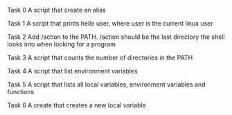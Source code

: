 Task 0
A script that create an alias

Task 1
A script that prints hello user, where user is the current linux user

Task 2
Add /action to the PATH. /action should be the last directory the shell looks into when looking for a program

Task 3
A script that  counts the number of directories in the PATH

Task 4
A script that list environment variables

Task 5
A script that lists all local variables, environment variables and functions

Task 6
A create that creates a new local variable
